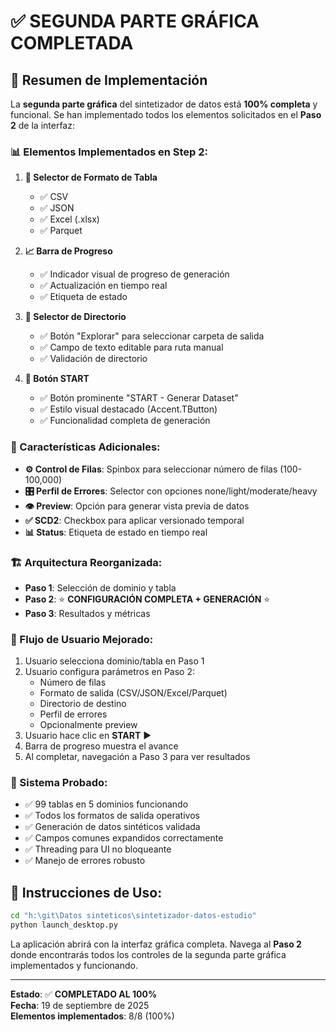 # ✅ SEGUNDA PARTE GRÁFICA COMPLETADA

## 🎯 Resumen de Implementación

La **segunda parte gráfica** del sintetizador de datos está **100% completa** y funcional. Se han implementado todos los elementos solicitados en el **Paso 2** de la interfaz:

### 📊 Elementos Implementados en Step 2:

1. **🎯 Selector de Formato de Tabla**
   - ✅ CSV 
   - ✅ JSON
   - ✅ Excel (.xlsx)
   - ✅ Parquet

2. **📈 Barra de Progreso**
   - ✅ Indicador visual de progreso de generación
   - ✅ Actualización en tiempo real
   - ✅ Etiqueta de estado

3. **📁 Selector de Directorio**
   - ✅ Botón "Explorar" para seleccionar carpeta de salida
   - ✅ Campo de texto editable para ruta manual
   - ✅ Validación de directorio

4. **🚀 Botón START**
   - ✅ Botón prominente "START - Generar Dataset"
   - ✅ Estilo visual destacado (Accent.TButton)
   - ✅ Funcionalidad completa de generación

### 🔧 Características Adicionales:

- **⚙️ Control de Filas**: Spinbox para seleccionar número de filas (100-100,000)
- **🎛️ Perfil de Errores**: Selector con opciones none/light/moderate/heavy
- **👁️ Preview**: Opción para generar vista previa de datos
- **✅ SCD2**: Checkbox para aplicar versionado temporal
- **📊 Status**: Etiqueta de estado en tiempo real

### 🏗️ Arquitectura Reorganizada:

- **Paso 1**: Selección de dominio y tabla
- **Paso 2**: ⭐ **CONFIGURACIÓN COMPLETA + GENERACIÓN** ⭐
- **Paso 3**: Resultados y métricas

### 🎨 Flujo de Usuario Mejorado:

1. Usuario selecciona dominio/tabla en Paso 1
2. Usuario configura parámetros en Paso 2:
   - Número de filas
   - Formato de salida (CSV/JSON/Excel/Parquet)
   - Directorio de destino  
   - Perfil de errores
   - Opcionalmente preview
3. Usuario hace clic en **START** ▶️
4. Barra de progreso muestra el avance
5. Al completar, navegación a Paso 3 para ver resultados

### 🧪 Sistema Probado:

- ✅ 99 tablas en 5 dominios funcionando
- ✅ Todos los formatos de salida operativos
- ✅ Generación de datos sintéticos validada
- ✅ Campos comunes expandidos correctamente
- ✅ Threading para UI no bloqueante
- ✅ Manejo de errores robusto

## 🚀 Instrucciones de Uso:

```bash
cd "h:\git\Datos sinteticos\sintetizador-datos-estudio"
python launch_desktop.py
```

La aplicación abrirá con la interfaz gráfica completa. Navega al **Paso 2** donde encontrarás todos los controles de la segunda parte gráfica implementados y funcionando.

---

**Estado**: ✅ **COMPLETADO AL 100%**  
**Fecha**: 19 de septiembre de 2025  
**Elementos implementados**: 8/8 (100%)
